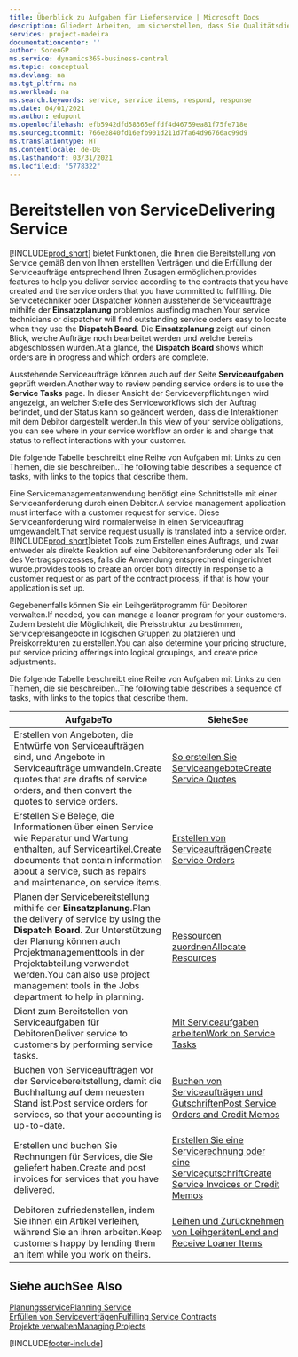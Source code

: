 ```yaml
---
title: Überblick zu Aufgaben für Lieferservice | Microsoft Docs
description: Gliedert Arbeiten, um sicherstellen, dass Sie Qualitätsdienst liefern und Verträgen mit Debitoren gerecht werden.
services: project-madeira
documentationcenter: ''
author: SorenGP
ms.service: dynamics365-business-central
ms.topic: conceptual
ms.devlang: na
ms.tgt_pltfrm: na
ms.workload: na
ms.search.keywords: service, service items, respond, response
ms.date: 04/01/2021
ms.author: edupont
ms.openlocfilehash: efb5942dfd58365effdf4d46759ea81f75fe718e
ms.sourcegitcommit: 766e2840fd16efb901d211d7fa64d96766ac99d9
ms.translationtype: HT
ms.contentlocale: de-DE
ms.lasthandoff: 03/31/2021
ms.locfileid: "5778322"
---
```

# <a name="delivering-service"></a><span data-ttu-id="58866-103">Bereitstellen von Service</span><span class="sxs-lookup"><span data-stu-id="58866-103">Delivering Service</span></span>
[!INCLUDE[prod_short](includes/prod_short.md)] <span data-ttu-id="58866-104">bietet Funktionen, die Ihnen die Bereitstellung von Service gemäß den von Ihnen erstellten Verträgen und die Erfüllung der Serviceaufträge entsprechend Ihren Zusagen ermöglichen.</span><span class="sxs-lookup"><span data-stu-id="58866-104">provides features to help you deliver service according to the contracts that you have created and the service orders that you have committed to fulfilling.</span></span> <span data-ttu-id="58866-105">Die Servicetechniker oder Dispatcher können ausstehende Serviceaufträge mithilfe der **Einsatzplanung** problemlos ausfindig machen.</span><span class="sxs-lookup"><span data-stu-id="58866-105">Your service technicians or dispatcher will find outstanding service orders easy to locate when they use the **Dispatch Board**.</span></span> <span data-ttu-id="58866-106">Die **Einsatzplanung** zeigt auf einen Blick, welche Aufträge noch bearbeitet werden und welche bereits abgeschlossen wurden.</span><span class="sxs-lookup"><span data-stu-id="58866-106">At a glance, the **Dispatch Board** shows which orders are in progress and which orders are complete.</span></span>  
  
<span data-ttu-id="58866-107">Ausstehende Serviceaufträge können auch auf der Seite **Serviceaufgaben** geprüft werden.</span><span class="sxs-lookup"><span data-stu-id="58866-107">Another way to review pending service orders is to use the **Service Tasks** page.</span></span> <span data-ttu-id="58866-108">In dieser Ansicht der Serviceverpflichtungen wird angezeigt, an welcher Stelle des Serviceworkflows sich der Auftrag befindet, und der Status kann so geändert werden, dass die Interaktionen mit dem Debitor dargestellt werden.</span><span class="sxs-lookup"><span data-stu-id="58866-108">In this view of your service obligations, you can see where in your service workflow an order is and change that status to reflect interactions with your customer.</span></span>  
  
<span data-ttu-id="58866-109">Die folgende Tabelle beschreibt eine Reihe von Aufgaben mit Links zu den Themen, die sie beschreiben..</span><span class="sxs-lookup"><span data-stu-id="58866-109">The following table describes a sequence of tasks, with links to the topics that describe them.</span></span>   

<span data-ttu-id="58866-110">Eine Servicemanagementanwendung benötigt eine Schnittstelle mit einer Serviceanforderung durch einen Debitor.</span><span class="sxs-lookup"><span data-stu-id="58866-110">A service management application must interface with a customer request for service.</span></span> <span data-ttu-id="58866-111">Diese Serviceanforderung wird normalerweise in einen Serviceauftrag umgewandelt.</span><span class="sxs-lookup"><span data-stu-id="58866-111">That service request usually is translated into a service order.</span></span> [!INCLUDE[prod_short](includes/prod_short.md)]<span data-ttu-id="58866-112">bietet Tools zum Erstellen eines Auftrags, und zwar entweder als direkte Reaktion auf eine Debitorenanforderung oder als Teil des Vertragsprozesses, falls die Anwendung entsprechend eingerichtet wurde.</span><span class="sxs-lookup"><span data-stu-id="58866-112">provides tools to create an order both directly in response to a customer request or as part of the contract process, if that is how your application is set up.</span></span>  
  
<span data-ttu-id="58866-113">Gegebenenfalls können Sie ein Leihgerätprogramm für Debitoren verwalten.</span><span class="sxs-lookup"><span data-stu-id="58866-113">If needed, you can manage a loaner program for your customers.</span></span> <span data-ttu-id="58866-114">Zudem besteht die Möglichkeit, die Preisstruktur zu bestimmen, Servicepreisangebote in logischen Gruppen zu platzieren und Preiskorrekturen zu erstellen.</span><span class="sxs-lookup"><span data-stu-id="58866-114">You can also determine your pricing structure, put service pricing offerings into logical groupings, and create price adjustments.</span></span>  
  
<span data-ttu-id="58866-115">Die folgende Tabelle beschreibt eine Reihe von Aufgaben mit Links zu den Themen, die sie beschreiben..</span><span class="sxs-lookup"><span data-stu-id="58866-115">The following table describes a sequence of tasks, with links to the topics that describe them.</span></span>   
  
|<span data-ttu-id="58866-116">**Aufgabe**</span><span class="sxs-lookup"><span data-stu-id="58866-116">**To**</span></span>|<span data-ttu-id="58866-117">**Siehe**</span><span class="sxs-lookup"><span data-stu-id="58866-117">**See**</span></span>|  
|------------|-------------|  
|<span data-ttu-id="58866-118">Erstellen von Angeboten, die Entwürfe von Serviceaufträgen sind, und Angebote in Serviceaufträge umwandeln.</span><span class="sxs-lookup"><span data-stu-id="58866-118">Create quotes that are drafts of service orders, and then convert the quotes to service orders.</span></span>|[<span data-ttu-id="58866-119">So erstellen Sie Serviceangebote</span><span class="sxs-lookup"><span data-stu-id="58866-119">Create Service Quotes</span></span>](service-how-to-create-service-quotes.md)|
|<span data-ttu-id="58866-120">Erstellen Sie Belege, die Informationen über einen Service wie Reparatur und Wartung enthalten, auf Serviceartikel.</span><span class="sxs-lookup"><span data-stu-id="58866-120">Create documents that contain information about a service, such as repairs and maintenance, on service items.</span></span>|[<span data-ttu-id="58866-121">Erstellen von Serviceaufträgen</span><span class="sxs-lookup"><span data-stu-id="58866-121">Create Service Orders</span></span>](service-how-to-create-service-orders.md)|
|<span data-ttu-id="58866-122">Planen der Servicebereitstellung mithilfe der **Einsatzplanung**.</span><span class="sxs-lookup"><span data-stu-id="58866-122">Plan the delivery of service by using the **Dispatch Board**.</span></span> <span data-ttu-id="58866-123">Zur Unterstützung der Planung können auch Projektmanagementtools in der Projektabteilung verwendet werden.</span><span class="sxs-lookup"><span data-stu-id="58866-123">You can also use project management tools in the Jobs department to help in planning.</span></span>|[<span data-ttu-id="58866-124">Ressourcen zuordnen</span><span class="sxs-lookup"><span data-stu-id="58866-124">Allocate Resources</span></span>](service-how-to-allocate-resources.md)|  
|<span data-ttu-id="58866-125">Dient zum Bereitstellen von Serviceaufgaben für Debitoren</span><span class="sxs-lookup"><span data-stu-id="58866-125">Deliver service to customers by performing service tasks.</span></span>|[<span data-ttu-id="58866-126">Mit Serviceaufgaben arbeiten</span><span class="sxs-lookup"><span data-stu-id="58866-126">Work on Service Tasks</span></span>](service-how-to-work-on-service-tasks.md)|  
|<span data-ttu-id="58866-127">Buchen von Serviceaufträgen vor der Servicebereitstellung, damit die Buchhaltung auf dem neuesten Stand ist.</span><span class="sxs-lookup"><span data-stu-id="58866-127">Post service orders for services, so that your accounting is up-to-date.</span></span>|[<span data-ttu-id="58866-128">Buchen von Serviceaufträgen und Gutschriften</span><span class="sxs-lookup"><span data-stu-id="58866-128">Post Service Orders and Credit Memos</span></span>](service-how-to-post-service-orders.md)|  
|<span data-ttu-id="58866-129">Erstellen und buchen Sie Rechnungen für Services, die Sie geliefert haben.</span><span class="sxs-lookup"><span data-stu-id="58866-129">Create and post invoices for services that you have delivered.</span></span>|[<span data-ttu-id="58866-130">Erstellen Sie eine Servicerechnung oder eine Servicegutschrift</span><span class="sxs-lookup"><span data-stu-id="58866-130">Create Service Invoices or Credit Memos</span></span>](service-how-create-invoices.md)|  
|<span data-ttu-id="58866-131">Debitoren zufriedenstellen, indem Sie ihnen ein Artikel verleihen, während Sie an ihren arbeiten.</span><span class="sxs-lookup"><span data-stu-id="58866-131">Keep customers happy by lending them an item while you work on theirs.</span></span>| [<span data-ttu-id="58866-132">Leihen und Zurücknehmen von Leihgeräten</span><span class="sxs-lookup"><span data-stu-id="58866-132">Lend and Receive Loaner Items</span></span>](service-how-to-lend-receive-loaners.md)|
  
## <a name="see-also"></a><span data-ttu-id="58866-133">Siehe auch</span><span class="sxs-lookup"><span data-stu-id="58866-133">See Also</span></span>  
[<span data-ttu-id="58866-134">Planungsservice</span><span class="sxs-lookup"><span data-stu-id="58866-134">Planning Service</span></span>](service-plan-service.md)  
[<span data-ttu-id="58866-135">Erfüllen von Serviceverträgen</span><span class="sxs-lookup"><span data-stu-id="58866-135">Fulfilling Service Contracts</span></span>](service-fulfill-service-contracts.md)  
[<span data-ttu-id="58866-136">Projekte verwalten</span><span class="sxs-lookup"><span data-stu-id="58866-136">Managing Projects</span></span>](projects-manage-projects.md)  


[!INCLUDE[footer-include](includes/footer-banner.md)]